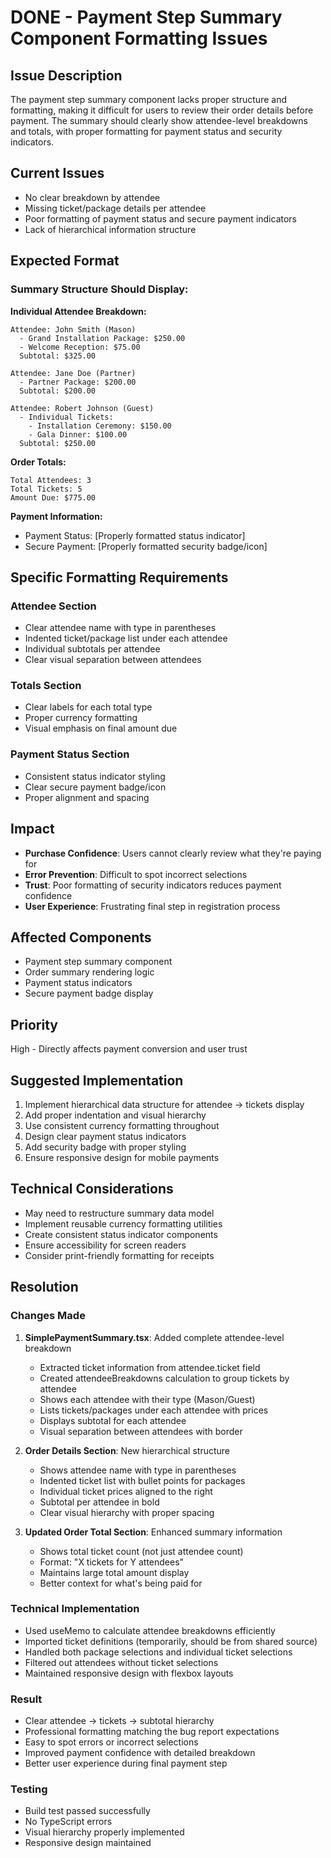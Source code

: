 # DONE - Payment Step Summary Component Formatting Issues

## Issue Description
The payment step summary component lacks proper structure and formatting, making it difficult for users to review their order details before payment. The summary should clearly show attendee-level breakdowns and totals, with proper formatting for payment status and security indicators.

## Current Issues
- No clear breakdown by attendee
- Missing ticket/package details per attendee
- Poor formatting of payment status and secure payment indicators
- Lack of hierarchical information structure

## Expected Format

### Summary Structure Should Display:

**Individual Attendee Breakdown:**
```
Attendee: John Smith (Mason)
  - Grand Installation Package: $250.00
  - Welcome Reception: $75.00
  Subtotal: $325.00

Attendee: Jane Doe (Partner)
  - Partner Package: $200.00
  Subtotal: $200.00

Attendee: Robert Johnson (Guest)
  - Individual Tickets:
    - Installation Ceremony: $150.00
    - Gala Dinner: $100.00
  Subtotal: $250.00
```

**Order Totals:**
```
Total Attendees: 3
Total Tickets: 5
Amount Due: $775.00
```

**Payment Information:**
- Payment Status: [Properly formatted status indicator]
- Secure Payment: [Properly formatted security badge/icon]

## Specific Formatting Requirements

### Attendee Section
- Clear attendee name with type in parentheses
- Indented ticket/package list under each attendee
- Individual subtotals per attendee
- Clear visual separation between attendees

### Totals Section
- Clear labels for each total type
- Proper currency formatting
- Visual emphasis on final amount due

### Payment Status Section
- Consistent status indicator styling
- Clear secure payment badge/icon
- Proper alignment and spacing

## Impact
- **Purchase Confidence**: Users cannot clearly review what they're paying for
- **Error Prevention**: Difficult to spot incorrect selections
- **Trust**: Poor formatting of security indicators reduces payment confidence
- **User Experience**: Frustrating final step in registration process

## Affected Components
- Payment step summary component
- Order summary rendering logic
- Payment status indicators
- Secure payment badge display

## Priority
High - Directly affects payment conversion and user trust

## Suggested Implementation
1. Implement hierarchical data structure for attendee → tickets display
2. Add proper indentation and visual hierarchy
3. Use consistent currency formatting throughout
4. Design clear payment status indicators
5. Add security badge with proper styling
6. Ensure responsive design for mobile payments

## Technical Considerations
- May need to restructure summary data model
- Implement reusable currency formatting utilities
- Create consistent status indicator components
- Ensure accessibility for screen readers
- Consider print-friendly formatting for receipts

## Resolution

### Changes Made
1. **SimplePaymentSummary.tsx**: Added complete attendee-level breakdown
   - Extracted ticket information from attendee.ticket field
   - Created attendeeBreakdowns calculation to group tickets by attendee
   - Shows each attendee with their type (Mason/Guest)
   - Lists tickets/packages under each attendee with prices
   - Displays subtotal for each attendee
   - Visual separation between attendees with border

2. **Order Details Section**: New hierarchical structure
   - Shows attendee name with type in parentheses
   - Indented ticket list with bullet points for packages
   - Individual ticket prices aligned to the right
   - Subtotal per attendee in bold
   - Clear visual hierarchy with proper spacing

3. **Updated Order Total Section**: Enhanced summary information
   - Shows total ticket count (not just attendee count)
   - Format: "X tickets for Y attendees"
   - Maintains large total amount display
   - Better context for what's being paid for

### Technical Implementation
- Used useMemo to calculate attendee breakdowns efficiently
- Imported ticket definitions (temporarily, should be from shared source)
- Handled both package selections and individual ticket selections
- Filtered out attendees without ticket selections
- Maintained responsive design with flexbox layouts

### Result
- Clear attendee → tickets → subtotal hierarchy
- Professional formatting matching the bug report expectations
- Easy to spot errors or incorrect selections
- Improved payment confidence with detailed breakdown
- Better user experience during final payment step

### Testing
- Build test passed successfully
- No TypeScript errors
- Visual hierarchy properly implemented
- Responsive design maintained